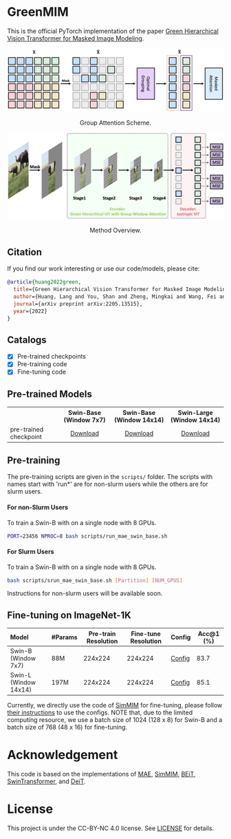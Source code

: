# GreenMIM

This is the official PyTorch implementation of the paper [Green Hierarchical Vision Transformer for Masked Image Modeling](https://arxiv.org/abs/2205.13515).

<p align="center">
  <img src="figs/GroupAttention.png" >
</p>
<p align="center">
  Group Attention Scheme.
</p>

<p align="center">
  <img src="figs/GreenMIM.png" >
</p>
<p align="center">
  Method Overview.
</p>

## Citation
If you find our work interesting or use our code/models, please cite:

```bibtex
@article{huang2022green,
  title={Green Hierarchical Vision Transformer for Masked Image Modeling},
  author={Huang, Lang and You, Shan and Zheng, Mingkai and Wang, Fei and Qian, Chen and Yamasaki, Toshihiko},
  journal={arXiv preprint arXiv:2205.13515},
  year={2022}
}
```

## Catalogs

- [x] Pre-trained checkpoints
- [x] Pre-training code
- [x] Fine-tuning code

## Pre-trained Models

<table><tbody>
<!-- START TABLE -->
<!-- TABLE HEADER -->
<th valign="bottom"></th>
<th valign="bottom">Swin-Base (Window 7x7)</th>
<th valign="bottom">Swin-Base (Window 14x14)</th>
<th valign="bottom">Swin-Large (Window 14x14)</th>
<!-- TABLE BODY -->
<tr><td align="left">pre-trained checkpoint</td>
<td align="center"><a href="https://drive.google.com/file/d/1vCt7QN3rNC7hmWlWYomqfhjUqN-PvR7a/view?usp=sharing">Download</a></td>
<td align="center"><a href="https://drive.google.com/file/d/1P1dAdcZtSEGWFQy5GeeJdfGTqesSAES9/view?usp=sharing">Download</a></td>
<td align="center"><a href="https://drive.google.com/file/d/1Tw1KeGviVWxbVt3h1TT7BxTX1aLeT-Nm/view?usp=sharing">Download</a></td>

</tbody></table>

## Pre-training

The pre-training scripts are given in the `scripts/` folder. The scripts with names start with 'run*' are for non-slurm users while the others are for slurm users.

#### For non-Slurm Users

To train a Swin-B with on a single node with 8 GPUs.
```bash
PORT=23456 NPROC=8 bash scripts/run_mae_swin_base.sh
```

#### For Slurm Users

To train a Swin-B with on a single node with 8 GPUs.
```bash
bash scripts/srun_mae_swin_base.sh [Partition] [NUM_GPUS] 
```

Instructions for non-slurm users will be available soon.

## Fine-tuning on ImageNet-1K

| Model | #Params | Pre-train Resolution | Fine-tune Resolution | Config | Acc@1 (%) |
| :---- | ------- | -------------------- | -------------------- | ------ | --------- |
| Swin-B (Window 7x7) | 88M | 224x224 | 224x224 |  [Config](ft_configs/greenmim_finetune_swin_base_img224_win7.yaml)  | 83.7 |
| Swin-L (Window 14x14) | 197M | 224x224 | 224x224 | [Config](ft_configs/greenmim_finetune_swin_large_img224_win14.yaml)  | 85.1 |

Currently, we directly use the code of [SimMIM](https://github.com/microsoft/SimMIM) for fine-tuning, please follow [their instructions](https://github.com/microsoft/SimMIM#fine-tuning-pre-trained-models) to use the configs. NOTE that, due to the limited computing resource, we use a batch size of 1024 (128 x 8) for Swin-B and a batch size of 768 (48 x 16) for fine-tuning.


# Acknowledgement
This code is based on the implementations of [MAE](https://github.com/facebookresearch/mae), [SimMIM](https://github.com/microsoft/SimMIM), [BEiT](https://github.com/microsoft/unilm/tree/master/beit), [SwinTransformer](https://github.com/microsoft/Swin-Transformer), and [DeiT](https://github.com/facebookresearch/deit).

# License

This project is under the CC-BY-NC 4.0 license. See [LICENSE](LICENSE) for details.
